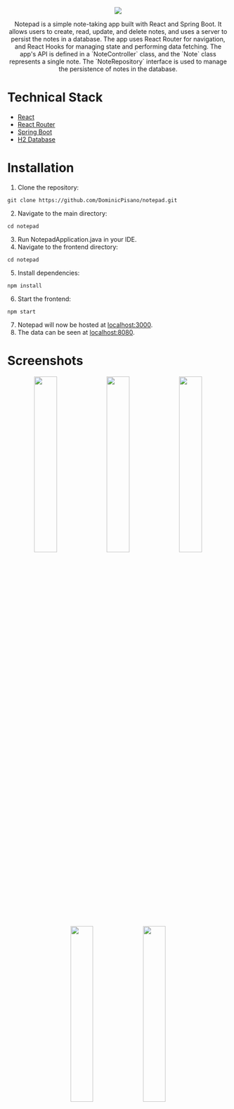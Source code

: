 <p align="center">
    <picture>
        <source media="(prefers-color-scheme: dark)" srcset="https://raw.githubusercontent.com/DominicPisano/notepad/main/src/NotepadBannerDark.png">
        <source media="(prefers-color-scheme: light)" srcset="https://raw.githubusercontent.com/DominicPisano/notepad/main/src/NotepadLight.png">
        <img src="https://raw.githubusercontent.com/DominicPisano/notepad/main/src/NotepadBannerLight.png">
    </picture>
    <p align="center">Notepad is a simple note-taking app built with React and Spring Boot. It allows users to create, read, update, and delete notes, and uses a server to persist the notes in a database. The app uses React Router for navigation, and React Hooks for managing state and performing data fetching. The app's API is defined in a `NoteController` class, and the `Note` class represents a single note. The `NoteRepository` interface is used to manage the persistence of notes in the database.</p>
</p>

# Technical Stack
- [React](https://reactjs.org)
- [React Router](https://reactrouter.com)
- [Spring Boot](https://spring.io/projects/spring-boot)
- [H2 Database](https://www.h2database.com/html/main.html)

# Installation
1. Clone the repository:
```
git clone https://github.com/DominicPisano/notepad.git
```
2. Navigate to the main directory:
```
cd notepad
```
3. Run NotepadApplication.java in your IDE.
4. Navigate to the frontend directory:
```
cd notepad
```
5. Install dependencies:
```
npm install
```
6. Start the frontend:
```
npm start
```
7. Notepad will now be hosted at [localhost:3000](https://localhost:3000).
8. The data can be seen at [localhost:8080](https://localhost:8080).

# Screenshots
<p align="center">
    <img src="https://raw.githubusercontent.com/DominicPisano/bookedshelf/main/src/AllNotes.PNG" width="32%">
    <img src="https://raw.githubusercontent.com/DominicPisano/bookedshelf/main/src/AddNote.PNG" width="32%">
    <img src="https://raw.githubusercontent.com/DominicPisano/bookedshelf/main/src/EditNote.PNG" width="32%">
    <img src="https://raw.githubusercontent.com/DominicPisano/bookedshelf/main/src/ViewNote.PNG" width="32%">
    <img src="https://raw.githubusercontent.com/DominicPisano/bookedshelf/main/src/DeletedNotes.PNG" width="32%">
</p>